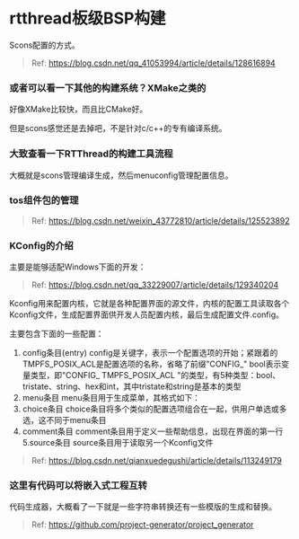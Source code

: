 # rtthread板级BSP构建

Scons配置的方式。

> Ref: https://blog.csdn.net/qq_41053994/article/details/128616894

### 或者可以看一下其他的构建系统？XMake之类的

好像XMake比较快，而且比CMake好。

但是scons感觉还是去掉吧，不是针对c/c++的专有编译系统。

### 大致查看一下RTThread的构建工具流程

大概就是scons管理编译生成，然后menuconfig管理配置信息。

### tos组件包的管理

> Ref: https://blog.csdn.net/weixin_43772810/article/details/125523892

### KConfig的介绍

主要是能够适配Windows下面的开发：

> Ref: https://blog.csdn.net/qq_33229007/article/details/129340204

Kconfig用来配置内核，它就是各种配置界面的源文件，内核的配置工具读取各个Kconfig文件，生成配置界面供开发人员配置内核，最后生成配置文件.config。

主要包含下面的一些配置：
1. config条目(entry)
config是关键字，表示一个配置选项的开始；紧跟着的TMPFS_POSIX_ACL是配置选项的名称，省略了前缀"CONFIG_"
    bool表示变量类型，即"CONFIG_ TMPFS_POSIX_ACL "的类型，有5种类型：bool、tristate、string、hex和int，其中tristate和string是基本的类型
2. menu条目
   menu条目用于生成菜单，其格式如下：
3. choice条目
choice条目将多个类似的配置选项组合在一起，供用户单选或多选，这不同于menu条目
4. comment条目
comment条目用于定义一些帮助信息，出现在界面的第一行
5.source条目
source条目用于读取另一个Kconfig文件


> Ref: https://blog.csdn.net/qianxuedegushi/article/details/113249179

### 这里有代码可以将嵌入式工程互转

代码生成器，大概看了一下就是一些字符串转换还有一些模版的生成和替换。

> Ref: https://github.com/project-generator/project_generator